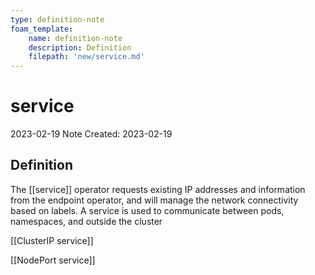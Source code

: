```yaml
---
type: definition-note
foam_template:
    name: definition-note
    description: Definition
    filepath: 'new/service.md'
---
```

# service
2023-02-19
Note Created: 2023-02-19

## Definition

The [[service]] operator requests existing IP addresses and information from
the endpoint operator, and will manage the network connectivity based on
labels. A service is used to communicate between pods, namespaces, and
outside the cluster

[[ClusterIP service]]

[[NodePort service]]